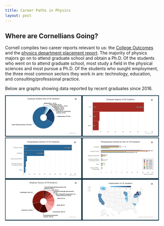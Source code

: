```yaml
---
title: Career Paths in Physics
layout: post
---
```

<link rel="stylesheet" href="main.css">

## Where are Cornellians Going?

Cornell compiles two career reports relevant to us: the [College Outcomes](https://ccs.career.cornell.edu/dash/dashboard_activity) and the [physics department placement report](https://physics.cornell.edu/career-outcomes). The majority of physics majors go on to attend graduate school and obtain a Ph.D. Of the students who went on to attend graduate school, most study a field in the physical sciences and most pursue a Ph.D. Of the students who suoght employment, the three most common sectors they work in are: technology, education, and consulting/professional practice. 

Below are graphs showing data reported by recent graduates since 2016. 

<img src="/imgs/postgrad1.png">

<img src="/imgs/postgrad2.png">